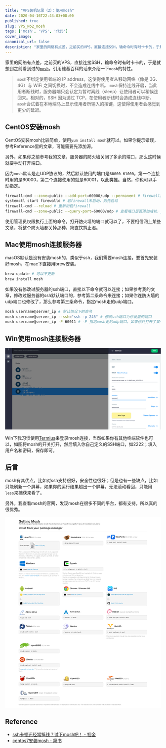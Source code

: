 ```yaml
---
title: "VPS装机记录（2）：使用mosh"
date: 2020-04-16T22:43:03+08:00
published: true
slug: VPS_No2_mosh
tags: ['mosh', 'VPS', '代码']
cover_image: 
canonical_url: false
description: "家里的网络有点差，之前买的VPS，直接连接SSH，输命令时有时卡卡的，于是就想到之前看到过的[`mosh`](https://mosh.org/)。引用维基百科的话来介绍一下`mosh`的特性。"
---
```



家里的网络有点差，之前买的VPS，直接连接SSH，输命令时有时卡卡的，于是就想到之前看到过的[`mosh`](https://mosh.org/)。引用维基百科的话来介绍一下`mosh`的特性。

> `mosh`不绑定使用者端的 IP address，这使得使用者从移动网络（像是 3G、4G）与 WiFi 之间切换时，不会造成连线中断。
> `mosh`保持连线开启，当此用者断线时，服务器端只会认定为暂时离线（sleep）让使用者可以稍候连回来。相对的，SSH 因为透过 TCP，在使用者断线时会造成连线中断。
> `mosh`会试着在本地端马上显示使用者所输入的按键，这使得使用者会感觉到更少的延迟。

## CentOS安装mosh

CentOS安装mosh比较简单，使用`yum install mosh`就可以。如果你提示错误，参考Reference里的文章，可能需要先添加源。

另外，如果你之前参考我的文章，服务器的防火墙关闭了多余的端口，那么这时候就要手动打开端口。

因为`mosh`默认是走UDP协议的，然后默认使用的端口是`60000-61000`，第一个连接时用的是60000，第二个连接使用的就是60001，以此类推。当然，你也可以手动指定。

```bash
firewall-cmd --zone=public --add-port=60000/udp --permanent # firewall添加你选择的ssh端口，--permanent是保存设置，否则下次重启后不生效
systemctl start firewalld # 若firewall未启动，则先启动
firewall-cmd --reload # 重新加载firewall
firewall-cmd --zone=public --query-port=60000/udp # 查看端口是否添加成功，yes表示成功，no表示未添加成功
```

使用管理员权限执行上面的命令，打开防火墙的端口就可以了，不要相信网上某些文章，将整个防火墙都关掉那种，简直饮鸩止渴。

## Mac使用mosh连接服务器

macOS默认是没有安装mosh的，类似于ssh，我们需要mosh连接，要首先安装好mosh，在mac下直接用brew安装。

```bash
brew update # 可以不更新
brew install mosh
```

如果没有修改过服务器的ssh端口，直接以下命令就可以连接；如果参考我的文章，修改过服务器的ssh默认端口的，参考第二条命令来连接；如果你连防火墙的udp端口也修改了，那么参考第三条命令，指定mosh走的udp端口。

```bash
mosh username@server_ip # 默认情况下的命令
mosh username@server_ip --ssh="ssh -p 245" # 修改ssh端口为你设置的端口
mosh username@server_ip -P 60011 # -P 指定mosh走的udp端口，如果你只打开了某个udp端口的话
```

## Win使用mosh连接服务器

![](./images/mosh_2.png)

Win下我习惯使用[Termius]()来登录mosh连接，当然如果你有其他终端软件也可以，如图将mosh的开关打开，然后填入你自己定义的SSH端口，如2222；填入用户名和密码，保存即可。

## 后言

mosh有其优点，比如对ssh支持很好，安全性也很好；但是也有一些缺点，比如只能刷新一个屏幕，如果你的运行结果超出一个屏幕，无法滚动看回，只能用`less`来捕获来看了。

另外，我查看mosh的官网，发现mosh在很多不同的平台，都有支持，所以真的很优秀。

![](./images/mosh.png)

## Reference

 - [ssh卡顿还经常掉线？试下mosh吧！ - 掘金](https://juejin.im/post/5d654f716fb9a06acf2b6af0)
 - [centos7安装mosh - 简书](https://www.jianshu.com/p/8e9940ac64d4)